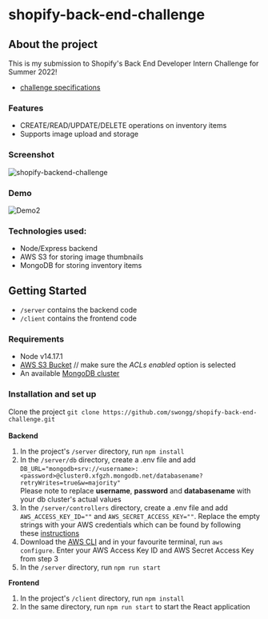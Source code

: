 # shopify-back-end-challenge

## About the project
This is my submission to Shopify's Back End Developer Intern Challenge for Summer 2022! 
- [challenge specifications](https://docs.google.com/document/d/1z9LZ_kZBUbg-O2MhZVVSqTmvDko5IJWHtuFmIu_Xg1A/edit#)

### Features
- CREATE/READ/UPDATE/DELETE operations on inventory items
- Supports image upload and storage

### Screenshot
![shopify-backend-challenge](https://user-images.githubusercontent.com/46267622/149686278-43fbc0ec-9fc4-4c7f-b0b2-f6875de12537.jpg)

### Demo
![Demo2](https://user-images.githubusercontent.com/46267622/149700722-99771aa2-b5bc-4290-a733-758638acf5e8.gif)

### Technologies used:
- Node/Express backend
- AWS S3 for storing image thumbnails
- MongoDB for storing inventory items

## Getting Started
- ```/server``` contains the backend code
- ```/client``` contains the frontend code

### Requirements
- Node v14.17.1
- [AWS S3 Bucket](https://aws.amazon.com/s3/)  // make sure the _ACLs enabled_ option is selected
- An available [MongoDB cluster](https://www.mongodb.com/atlas/database)

### Installation and set up
Clone the project ```git clone https://github.com/swongg/shopify-back-end-challenge.git```
\
\
**Backend**
1. In the project's ```/server``` directory, run ```npm install```
2. In the ```/server/db``` directory, create a .env file and add\
```DB_URL="mongodb+srv://<username>:<password>@cluster0.xfgzh.mongodb.net/databasename?retryWrites=true&w=majority"```
\
Please note to replace **username**, **password** and **databasename** with your db cluster's actual values
3. In the ```/server/controllers``` directory, create a .env file and add ```AWS_ACCESS_KEY_ID=""``` and ```AWS_SECRET_ACCESS_KEY=""```. Replace the empty strings with your AWS credentials which can be found by following these [instructions](https://docs.aws.amazon.com/powershell/latest/userguide/pstools-appendix-sign-up.html)
4. Download the [AWS CLI](https://aws.amazon.com/cli/) and in your favourite terminal, run ```aws configure```. Enter your AWS Access Key ID and AWS Secret Access Key from step 3
5. In the ```/server``` directory, run ```npm run start```

**Frontend**
1. In the project's ```/client``` directory, run ```npm install```
2. In the same directory, run ```npm run start``` to start the React application


